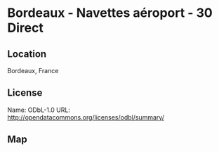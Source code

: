 # Bordeaux - Navettes aéroport - 30 Direct
    
## Location

Bordeaux, France

## License

Name: ODbL-1.0
URL: http://opendatacommons.org/licenses/odbl/summary/

## Map

<WorldMap topic="public-transport/rtfs-rt/Bordeaux___Navettes_aeroport___30_Direct/vehicle_positions/#" />
